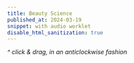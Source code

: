 ```yaml
---
title: Beauty Science
published_at: 2024-03-19
snippet: with audio worklet
disable_html_sanitization: true
---
```


<!-- A science family[^1] of Sianne Ngai's three categories.[^2]

[^1]: a non-romantic homage to the work of [Rafaël Rozendaal](https://www.newrafael.com/websites/)

[^2]: Ngai, Sianne. “Our Aesthetic Categories.” PMLA : Publications of the Modern Language Association of America 125, no. 4 (2010): 948–58. https://doi.org/10.1632/pmla.2010.125.4.948. -->


<canvas id="cnv_of_cute"></canvas>

*^ click & drag, in an anticlockwise fashion*

<!-- ```js
// cute_sine.js
class CuteSineProcessor extends AudioWorkletProcessor {

    constructor ({ processorOptions: { sample_rate } }) {
       super ()
       this.alive = true
       this.phase = Math.random ()
       this.inc   = 1 / sample_rate
    }
 
    static get parameterDescriptors () {
       return [ 
          { name: 'freq', defaultValue: 16 },
          { name: 'amp',  defaultValue: 0 },
          { name: 'bright', defaultValue: 0 },
       ]
    }
 
    process (_inputs, outputs, parameters) {
       const out = outputs[0][0]

       for (let frame = 0; frame < out.length; frame++) {
            const freq   = deparameterise (parameters.freq,   frame)
            const amp    = deparameterise (parameters.amp,    frame)
            const bright = deparameterise (parameters.bright, frame)

            let sig = 0
            let bright_dec = (bright * 5) + 1

            for (let i = 1; i <= 6; i++) {
                const b_amp = Math.min (bright_dec, 1)
                sig += Math.sin (this.phase * Math.PI * 2 * i) * (amp / i) * b_amp

                bright_dec -= 1
                bright_dec = Math.max (bright_dec, 0)
            }

            this.phase += this.inc * freq
            this.phase %= 1

            out[frame] = sig
        }
 
       return this.alive
    }
 }
 
 registerProcessor ('cute_sine', CuteSineProcessor)
 
 function deparameterise (arr, ind) {
    return arr[(1 != arr.length) * ind]
 }
 ``` -->



<script type="module">
   // import { reverbjs } from '/reverb/reverb.js'

   document.body.style.userSelect = `none`
   // document.body.syle.overflow    = `hidden`


   const cnv = document.getElementById ("cnv_of_cute")
   cnv.style.backgroundColor = "turquoise"

   const width = cnv.parentNode.scrollWidth
   const height = width * 9 / 16

   cnv.width  = width
   cnv.height = height

   const ctx = cnv.getContext ('2d')
   ctx.fillStyle = "hotpink";

   let radius = width / 4
   const mid = {
      x: cnv.width / 2,
      y: cnv.height / 2, 
   }

   let pointer_down = false
   let cool_down = false
   let frame_count = 0

   const audio_context = new AudioContext ()
   audio_context.suspend ()

   const graph = {}

   const mouse_pos = { x : 0, y : 0 }

   const total_points = 5

   function draw () {
      const circle_points = []
      ctx.fillStyle = pointer_down ? `white` : `hotpink`
      ctx.fillRect (0, 0, cnv.width, cnv.height)

      const phase_off = frame_count * -1 / (2 ** 12)

      if (pointer_down) {
         for (let i = 0; i < total_points; i++) {

            const phase = i / total_points
            const angle = (phase + phase_off) * Math.PI * 2

            const x = mid.x + (Math.sin (angle) * radius)
            const y = mid.y + (Math.cos (angle) * radius)

            circle_points.push ({ x, y })
         }

         circle_points.forEach ((p, i) => {
            ctx.beginPath()
            ctx.moveTo (mouse_pos.x, mouse_pos.y)
            ctx.lineTo (p.x, p.y)
            ctx.strokeStyle = `hotpink`
            ctx.lineWidth = 4

            ctx.stroke ()
         })
      }

      frame_count++

      requestAnimationFrame (draw)
   }

   draw ()

   async function init_audio () {
      await audio_context.resume ()
      console.log (audio_context.state)

      await audio_context.audioWorklet.addModule (`worklets/cute_sine.js`)
      console.dir (audio_context.audioWorklet)
      // reverbjs.extend (audio_context)

      // graph.rev_vol = audio_context.createGain ()
      // graph.rev_vol.gain.value = 0
      // graph.rev_vol.connect (audio_context.destination)

      // const reverb_url = "/reverb/R1NuclearReactorHall.m4a"
      // graph.rev = audio_context.createReverbFromUrl (reverb_url, () => {
      //    graph.rev.connect (graph.rev_vol)
      // })

      // graph.rev_gate = audio_context.createGain ()
      // graph.rev_gate.gain.value = 0
      // graph.rev_gate.connect (graph.rev)


      graph.sine = new AudioWorkletNode (audio_context, `cute_sine`, {
         processorOptions: {
            sample_rate: audio_context.sampleRate
         }
      })
      graph.sine.connect (audio_context.destination)
      // graph.sine.connect (graph.rev_gate)

      graph.freq   = await graph.sine.parameters.get (`freq`)
      graph.amp    = await graph.sine.parameters.get (`amp`)
      graph.bright = await graph.sine.parameters.get (`bright`)
   }


   function point_phase (e) {
      const { target: { 
         offsetLeft, offsetTop, offsetWidth, offsetHeight 
      } } = e

      const abs = {
         x: (e.clientX ? e.clientX : e.touches[0].clientX) - offsetLeft,
         y: (e.clientY ? e.clientY : e.touches[0].clientY) - offsetTop
      }

      const x = abs.x / offsetWidth
      const y = abs.y / offsetHeight

      // abs.x -= offsetWidth / 2
      // abs.y -= offsetHeight / 2

      return { x, y, abs }
      // return abs
   }

   function prepare_param (p, now) {
      p.cancelScheduledValues (now)
      p.setValueAtTime (p.value, now)
   }

   function prepare_params (a, now) {
      a.forEach (p => prepare_param (p, now))
   }

   cnv.onpointerdown = async e => {
      if (audio_context.state != `running`) {
         await init_audio ()
      }

      const now = audio_context.currentTime      
      const phase = point_phase (e)
      prepare_params ([ graph.amp, graph.bright ], now)

      graph.amp.linearRampToValueAtTime (0.2, now + 0.02)

      const inverted_y = 1 - phase.y
      graph.bright.linearRampToValueAtTime (inverted_y, now + 0.1)

      // const rev_amp = Math.max (inverted_y - 5)
      // graph.rev_gate.gain.linearRampToValueAtTime (rev_amp, now + 2)

      radius = (height / 2) * (1 - phase.y)

      Object.assign (mouse_pos, point_phase (e).abs)

      // const f = freq_array[Math.floor (phase.x * 12)]
      const f = 220 * (2 ** phase.x)
      set_frequency (e, f)

      pointer_down = true
   }

   const chord = [ 0, 2, 4, 7, 8, 10 ]
   const root = 58

   const freq_array = []
   for (let o = 0; o < 3; o++) {
      for (let n = 0; n < chord.length; n++) {
         const midi = (o * 12) + chord[n] + root
         freq_array.push (note_to_cps (midi))
      }
   }

   function note_to_cps (n) {
      return 440 * (2 ** ((n - 69) / 12))
   }

   cnv.onpointermove = e => {
      e.preventDefault ()
      Object.assign (mouse_pos, point_phase (e).abs)

      if (audio_context.state != `running`) return

      const phase = point_phase (e)
      radius = (height / 2) * (1 - phase.y)

      // const now = audio_context.currentTime
      // prepare_param (graph.bright, now)
      // graph.bright.linearRampToValueAtTime (1 - phase.y, now + 0.1)
      // move_frequency (e)

      const f = 220 * (2 ** phase.x)
      set_frequency (e, f)

   }

   function move_frequency (e) {
      const f = freq_array[Math.floor (point_phase (e).x * 12)]
      if (f != graph.freq_value) {
         set_frequency (e, f)
      }
   }

   function set_frequency (e, f) {
         if (!pointer_down || cool_down) return

         const phase = point_phase (e)

         const now = audio_context.currentTime
         prepare_param (graph.freq, now)
         prepare_param (graph.bright, now)

         graph.freq.exponentialRampToValueAtTime (f, now + 0.1)

         const inverted_y = 1 - phase.y
         graph.bright.linearRampToValueAtTime (inverted_y, now + 0.1)

         // const rev_amp = inverted_y * 0.3
         // graph.rev_gate.gain.linearRampToValueAtTime (rev_amp, now + 0.1)
         // graph.rev_vol .gain.linearRampToValueAtTime (rev_amp, now + 0.1)

         graph.freq_value = f

         cool_down = true
         setTimeout (() => {
            cool_down = false
         }, 100)
   }

   cnv.onpointerup = e => {

      if (!graph.amp) {
         console.log (`delaying`)
         setTimeout (cnv.onpointerup, 100, e)
         return
      }

      const now = audio_context.currentTime
      prepare_params ([ graph.freq, graph.amp ], now)

      // graph.freq.exponentialRampToValueAtTime (16, now + 0.02)
      graph.amp.linearRampToValueAtTime (0, now + 0.02)

      // Object.assign (mouse_pos, point_phase (e))
      pointer_down = false
   }

</script>

